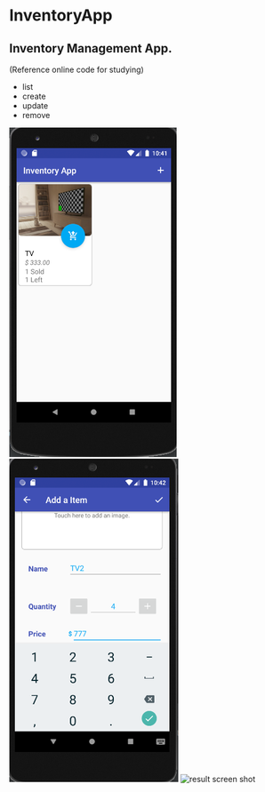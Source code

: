 # InventoryApp

Inventory Management App.
--------------------------
(Reference online code for studying)

- list
- create
- update
- remove


![result screen shot](./1.png)
![result screen shot](./2.png)
![result screen shot](./3.png)

